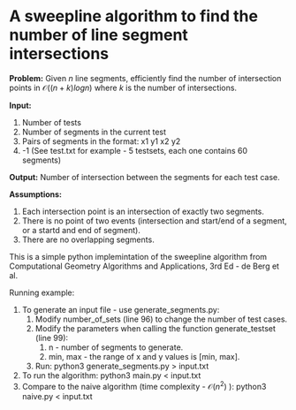 # A sweepline algorithm to find the number of line segment intersections
**Problem:** Given $n$ line segments, efficiently find the number of intersection points in $\mathcal{O}((n + k) log n)$ where $k$ is the number of intersections.

**Input:**
1. Number of tests
2. Number of segments in the current test
3. Pairs of segments in the format: x1 y1 x2 y2
4. -1
(See test.txt for example - 5 testsets, each one contains 60 segments)

**Output:** Number of intersection between the segments for each test case.

**Assumptions:**
1. Each intersection point is an intersection of exactly two segments.
2. There is no point of two events (intersection and start/end of a segment, or a startd and end of segment).
3. There are no overlapping segments.

This is a simple python implemintation of the sweepline algorithm from Computational Geometry Algorithms and Applications, 3rd Ed - de Berg et al.


Running example:
1. To generate an input file - use generate_segments.py:
   1. Modify number_of_sets (line 96) to change the number of test cases.
   2. Modify the parameters when calling the function generate_testset (line 99):
      1. n - number of segments to generate.
      2. min, max - the range of x and y values is [min, max].
   3. Run: python3 generate_segments.py > input.txt
2. To run the algorithm: python3 main.py < input.txt
3. Compare to the naive algorithm (time complexity - $\mathcal{O}(n^2)$ ): python3 naive.py < input.txt
         
